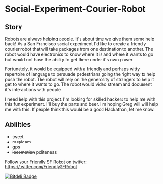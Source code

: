 Social-Experiment-Courier-Robot
===============================

## Story

Robots are always helping people. It's about time we give them some help back! As a San Francisco social experiment I'd like to create a friendly courier robot that will take packages from one destination to another. The robot would have electronics to know where it is and where it wants to go but would not have the ability to get there under it's own power.

Fortunately, it would be equipped with a friendly and perhaps witty repertoire of language to persuade pedestrians going the right way to help push the robot. The robot will rely on the generosity of strangers to help it get to where it wants to go. The robot would video stream and document it's interactions with people. 

I need help with this project. I'm looking for skilled hackers to help me with this fun experiment. I'll buy the parts and beer. I'm hoping Greg will will help me with this. If people think this would be a good Hackathon, let me know.

## Abilities

* tweet
* raspicam
* gps
* ~~locomotion~~ politeness

Follow your Friendly SF Robot on twitter: https://twitter.com/FriendlySFRobot


[![Bitdeli Badge](https://d2weczhvl823v0.cloudfront.net/gskielian/friendly-san-francisco-robot/trend.png)](https://bitdeli.com/free "Bitdeli Badge")

